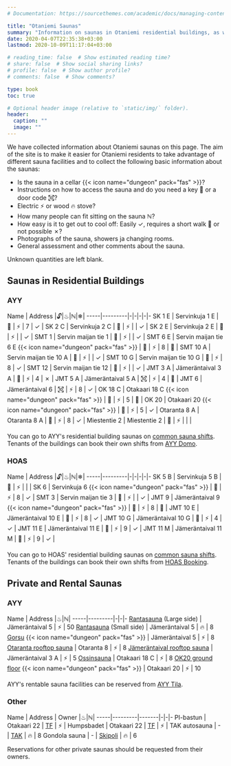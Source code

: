 ```yaml
---
# Documentation: https://sourcethemes.com/academic/docs/managing-content/

title: "Otaniemi Saunas"
summary: "Information on saunas in Otaniemi residential buildings, as well as private and rental saunas."
date: 2020-04-07T22:35:38+03:00
lastmod: 2020-10-09T11:17:04+03:00

# reading_time: false  # Show estimated reading time?
# share: false  # Show social sharing links?
# profile: false  # Show author profile?
# comments: false  # Show comments?

type: book
toc: true

# Optional header image (relative to `static/img/` folder).
header:
  caption: ""
  image: ""
---
```


We have collected information about Otaniemi saunas on this page. The aim of the site is to make it easier for Otaniemi residents to take advantage of different sauna facilities and to collect the following basic information about the saunas:

- Is the sauna in a cellar {{< icon name="dungeon" pack="fas" >}}?
- Instructions on how to access the sauna and do you need a key 🔑 or a door code ㉈?
- Electric ⚡ or wood 🔥 stove?
- How many people can fit sitting on the sauna ℕ?
- How easy is it to get out to cool off: Easily ✓, requires a short walk 👣 or not possible ✗?
- Photographs of the sauna, showers ja changing rooms.
- General assessment and other comments about the sauna.

Unknown quantities are left blank.

## Saunas in Residential Buildings
### AYY
Name | Address |🔓|♨|ℕ|❄|
-----|---------|-|-|-|-|-
SK 1 E | Servinkuja 1 E | 🔑 | ⚡ | 7 | ✓ |
SK 2 C | Servinkuja 2 C | 🔑 | ⚡ | | ✓ |
SK 2 E | Servinkuja 2 E | 🔑 | ⚡ | | ✓ |
SMT 1 | Servin maijan tie 1 | 🔑 | ⚡ | | ✓ |
SMT 6 E | Servin maijan tie 6 E {{< icon name="dungeon" pack="fas" >}} | 🔑 | ⚡ | 8 | 👣 |
SMT 10 A | Servin maijan tie 10 A | 🔑 | ⚡ | | ✓ |
SMT 10 G | Servin maijan tie 10 G | 🔑 | ⚡ | 8 | ✓ |
SMT 12 | Servin maijan tie 12 | 🔑 | ⚡ | | ✓ |
JMT 3 A | Jämeräntaival 3 A | 🔑 | ⚡ | 4 | ✗ |
JMT 5 A | Jämeräntaival 5 A | ㉈ | ⚡ | 4 | 👣 |
JMT 6 | Jämeräntaival 6 | ㉈ | ⚡ | 8 | ✓ |
OK 18 C | Otakaari 18 C {{< icon name="dungeon" pack="fas" >}} | 🔑 | ⚡ | 5 | 👣 |
OK 20 | Otakaari 20 {{< icon name="dungeon" pack="fas" >}} | 🔑 | ⚡ | 5 | ✓ |
Otaranta 8 A | Otaranta 8 A | 🔑 | ⚡ | 8 | ✓ |
Miestentie 2 | Miestentie 2 | 🔑 | ⚡ | | |

You can go to AYY's residential building saunas on [common sauna shifts](https://calendar.google.com/calendar/embed?src=jpv0nr25o8389bl3mao4q3hb9s%40group.calendar.google.com). Tenants of the buildings can book their own shifts from [AYY Domo](https://domo.ayy.fi/buildings).

### HOAS
Name | Address |🔓|♨|ℕ|❄|
-----|---------|-|-|-|-|-
SK 5 B | Servinkuja 5 B | 🔑 | ⚡ |  |  |
SK 6 | Servinkuja 6 {{< icon name="dungeon" pack="fas" >}} | 🔑 | ⚡ | 8 | ✓ |
SMT 3 | Servin maijan tie 3 | 🔑 | ⚡ |  | ✓ |
JMT 9 | Jämeräntaival 9 {{< icon name="dungeon" pack="fas" >}} | 🔑 | ⚡ | 8 | 👣 |
JMT 10 E | Jämeräntaival 10 E | 🔑 | ⚡ | 8 | ✓ |
JMT 10 G | Jämeräntaival 10 G | 🔑 | ⚡ | 4 | ✓ |
JMT 11 E | Jämeräntaival 11 E | 🔑 | ⚡ | 9 | ✓ |
JMT 11 M | Jämeräntaival 11 M | 🔑 | ⚡ | 9 | ✓ |

You can go to HOAS' residential building saunas on [common sauna shifts](https://calendar.google.com/calendar/embed?src=jpv0nr25o8389bl3mao4q3hb9s%40group.calendar.google.com). Tenants of the buildings can book their own shifts from [HOAS Booking](https://booking.hoas.fi/).

## Private and Rental Saunas
### AYY
Name | Address |♨|ℕ|
-----|---------|-|-|-
[Rantasauna](https://www.ayy.fi/en/rantasauna) (Large side) | Jämeräntaival 5 | ⚡ | 50
[Rantasauna](https://www.ayy.fi/en/rantasauna) (Small side) | Jämeräntaival 5 | 🔥 | 8
[Gorsu](https://www.ayy.fi/en/gorsu) {{< icon name="dungeon" pack="fas" >}} | Jämeräntaival 5 | ⚡ | 8
[Otaranta rooftop sauna](https://www.ayy.fi/en/otaranta-rooftop-sauna) | Otaranta 8 | ⚡ | 8
[Jämeräntaival rooftop sauna](https://www.ayy.fi/en/jamerantaival-rooftop-sauna) | Jämeräntaival 3 A | ⚡ | 5
[Ossinsauna](https://www.ayy.fi/en/ossinsauna) | Otakaari 18 C | ⚡ | 8
[OK20 ground floor](https://www.ayy.fi/en/ok20) {{< icon name="dungeon" pack="fas" >}} | Otakaari 20 | ⚡ | 10

AYY's rentable sauna facilities can be reserved from [AYY Tila](https://tila.ayy.fi/).

### Other
Name | Address | Owner |♨|ℕ|
-----|---------|-------|-|-|-
PI-bastun | Otakaari 22 | [TF](https://www.teknologforeningen.fi/?lang=en) | ⚡ |
Humpsbadet | Otakaari 22 | [TF](https://www.teknologforeningen.fi/?lang=en) | ⚡ |
TAK autosauna | - | [TAK](https://tak.ayy.fi/tak/index.php?page=autosauna) | 🔥 | 8
Gondola sauna | - | [Skipoli](https://www.skipoli.fi/en/member-benefits/suomi-gondolisauna/) | 🔥 | 6

Reservations for other private saunas should be requested from their owners.
